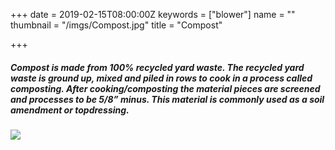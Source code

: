 +++
date = 2019-02-15T08:00:00Z
keywords = ["blower"]
name = ""
thumbnail = "/imgs/Compost.jpg"
title = "Compost"

+++
##### **Compost** is made from 100% recycled yard waste. The recycled yard waste is ground up, mixed and piled in rows to cook in a process called composting.  After cooking/composting the material pieces are screened and processes to be 5/8” minus. This material is commonly used as a soil amendment or topdressing.

![](/imgs/Compost.jpg)